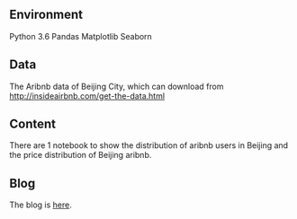 

## Environment

Python 3.6
Pandas
Matplotlib
Seaborn

## Data

The Aribnb data of Beijing City, which can download from
http://insideairbnb.com/get-the-data.html

## Content 

There are 1 notebook to show the distribution of aribnb users in Beijing and the price distribution of Beijing aribnb.


## Blog

The blog is [here](https://medium.com/@qxydly/the-analysis-of-beijings-aribnb-uda-project-cc9e6fd06f8e).



